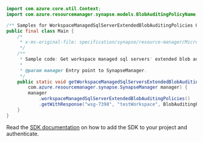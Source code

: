 ```java
import com.azure.core.util.Context;
import com.azure.resourcemanager.synapse.models.BlobAuditingPolicyName;

/** Samples for WorkspaceManagedSqlServerExtendedBlobAuditingPolicies Get. */
public final class Main {
    /*
     * x-ms-original-file: specification/synapse/resource-manager/Microsoft.Synapse/stable/2021-06-01/examples/GetWorkspaceManagedSqlExtendedServerBlobAuditingSettings.json
     */
    /**
     * Sample code: Get workspace managed sql servers' extended blob auditing settings.
     *
     * @param manager Entry point to SynapseManager.
     */
    public static void getWorkspaceManagedSqlServersExtendedBlobAuditingSettings(
        com.azure.resourcemanager.synapse.SynapseManager manager) {
        manager
            .workspaceManagedSqlServerExtendedBlobAuditingPolicies()
            .getWithResponse("wsg-7398", "testWorkspace", BlobAuditingPolicyName.DEFAULT, Context.NONE);
    }
}
```

Read the [SDK documentation](https://github.com/Azure/azure-sdk-for-java/blob/azure-resourcemanager-synapse_1.0.0-beta.6/sdk/synapse/azure-resourcemanager-synapse/README.md) on how to add the SDK to your project and authenticate.
